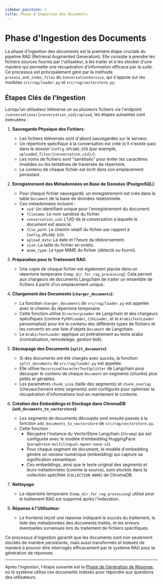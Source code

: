 ```yaml
---
sidebar_position: 1
title: Phase d'Ingestion des Documents
---
```


# Phase d'Ingestion des Documents

La phase d'ingestion des documents est la première étape cruciale du pipeline RAG (Retrieval Augmented Generation). Elle consiste à prendre les fichiers sources fournis par l'utilisateur, à les traiter et à les stocker d'une manière qui permette une récupération d'information efficace par la suite. Ce processus est principalement géré par la méthode `process_and_index_files` du `ConversationService`, qui s'appuie sur les modules `src/rag/loader.py` et `src/rag/vectorstore.py`.

## Étapes Clés de l'Ingestion

Lorsqu'un utilisateur téléverse un ou plusieurs fichiers via l'endpoint `/conversations/{conversation_uid}/upload`, les étapes suivantes sont exécutées :

1.  **Sauvegarde Physique des Fichiers**:
    * Les fichiers téléversés sont d'abord sauvegardés sur le serveur.
    * Un répertoire spécifique à la conversation est créé (s'il n'existe pas) dans le dossier `Config.UPLOAD_DIR` (par exemple, `uploaded_files/{conversation_uid}/`).
    * Les noms de fichiers sont "sanétisés" pour éviter les caractères invalides ou les tentatives de traversée de répertoire.
    * Le contenu de chaque fichier est écrit dans son emplacement persistant.

2.  **Enregistrement des Métadonnées en Base de Données (PostgreSQL)**:
    * Pour chaque fichier sauvegardé, un enregistrement est créé dans la table `Document` de la base de données relationnelle.
    * Ces métadonnées incluent :
        * `uid`: Un identifiant unique pour l'enregistrement du document.
        * `filename`: Le nom sanétisé du fichier.
        * `conversation_uid`: L'UID de la conversation à laquelle le document est associé.
        * `file_path`: Le chemin relatif du fichier par rapport à `Config.UPLOAD_DIR`.
        * `upload_date`: La date et l'heure du téléversement.
        * `size`: La taille du fichier en octets.
        * `mime_type`: Le type MIME du fichier (détecté ou fourni).

3.  **Préparation pour le Traitement RAG**:
    * Une copie de chaque fichier est également placée dans un répertoire temporaire (`temp_dir_for_rag_processing`). Cela permet aux chargeurs de documents Langchain de traiter un ensemble de fichiers à partir d'un emplacement unique.

4.  **Chargement des Documents (`charger_documents`)**:
    * La fonction `charger_documents` de `src/rag/loader.py` est appelée avec le chemin du répertoire temporaire.
    * Cette fonction utilise `DirectoryLoader` de Langchain et des chargeurs spécifiques (comme `PyPDFLoader`, `CSVLoader`, et le `ArabicTextLoader` personnalisé) pour lire le contenu des différents types de fichiers et les convertir en une liste d'objets `Document` de Langchain.
    * Le `ArabicTextLoader` applique un prétraitement au texte arabe (normalisation, remodelage, gestion bidi).

5.  **Découpage des Documents (`split_documents`)**:
    * Si des documents ont été chargés avec succès, la fonction `split_documents` de `src/rag/loader.py` est appelée.
    * Elle utilise `RecursiveCharacterTextSplitter` de Langchain pour découper le contenu de chaque `Document` en segments (chunks) plus petits et gérables.
    * Les paramètres `chunk_size` (taille des segments) et `chunk_overlap` (chevauchement entre segments) sont configurés pour optimiser la récupération d'informations tout en maintenant le contexte.

6.  **Création des Embeddings et Stockage dans ChromaDB (`add_documents_to_vectorstore`)**:
    * Les segments de documents découpés sont ensuite passés à la fonction `add_documents_to_vectorstore` de `src/rag/vectorstore.py`.
    * Cette fonction :
        * Récupère l'instance du VectorStore Langchain (`Chroma`) qui est configurée avec le modèle d'embedding HuggingFace (`paraphrase-multilingual-mpnet-base-v2`).
        * Pour chaque segment de document, le modèle d'embedding génère un vecteur numérique (embedding) qui capture sa signification sémantique.
        * Ces embeddings, ainsi que le texte original des segments et leurs métadonnées (comme la source), sont stockés dans la collection spécifiée (`COLLECTION_NAME`) de ChromaDB.

7.  **Nettoyage**:
    * Le répertoire temporaire (`temp_dir_for_rag_processing`) utilisé pour le traitement RAG est supprimé après l'indexation.

8.  **Réponse à l'Utilisateur**:
    * Le frontend reçoit une réponse indiquant le succès du traitement, la liste des métadonnées des documents traités, et les erreurs éventuelles survenues lors du traitement de fichiers spécifiques.

Ce processus d'ingestion garantit que les documents sont non seulement stockés de manière persistante, mais aussi transformés et indexés de manière à pouvoir être interrogés efficacement par le système RAG pour la génération de réponses.

---

Après l'ingestion, l'étape suivante est la [Phase de Génération de Réponse](./generation.md), où le système utilise ces documents indexés pour répondre aux questions des utilisateurs.